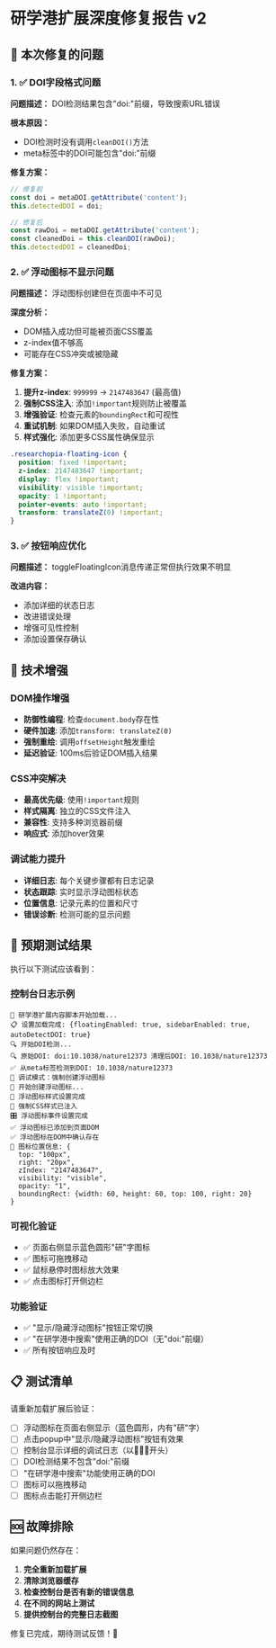 # 研学港扩展深度修复报告 v2

## 🔧 本次修复的问题

### 1. ✅ DOI字段格式问题
**问题描述：** DOI检测结果包含"doi:"前缀，导致搜索URL错误

**根本原因：**
- DOI检测时没有调用`cleanDOI()`方法
- meta标签中的DOI可能包含"doi:"前缀

**修复方案：**
```javascript
// 修复前
const doi = metaDOI.getAttribute('content');
this.detectedDOI = doi;

// 修复后  
const rawDoi = metaDOI.getAttribute('content');
const cleanedDoi = this.cleanDOI(rawDoi);
this.detectedDOI = cleanedDoi;
```

### 2. ✅ 浮动图标不显示问题
**问题描述：** 浮动图标创建但在页面中不可见

**深度分析：**
- DOM插入成功但可能被页面CSS覆盖
- z-index值不够高
- 可能存在CSS冲突或被隐藏

**修复方案：**
1. **提升z-index**: `999999` → `2147483647` (最高值)
2. **强制CSS注入**: 添加`!important`规则防止被覆盖
3. **增强验证**: 检查元素的`boundingRect`和可视性
4. **重试机制**: 如果DOM插入失败，自动重试
5. **样式强化**: 添加更多CSS属性确保显示

```css
.researchopia-floating-icon {
  position: fixed !important;
  z-index: 2147483647 !important;
  display: flex !important;
  visibility: visible !important;
  opacity: 1 !important;
  pointer-events: auto !important;
  transform: translateZ(0) !important;
}
```

### 3. ✅ 按钮响应优化
**问题描述：** toggleFloatingIcon消息传递正常但执行效果不明显

**改进内容：**
- 添加详细的状态日志
- 改进错误处理
- 增强可见性控制
- 添加设置保存确认

## 🚀 技术增强

### DOM操作增强
- **防御性编程**: 检查`document.body`存在性
- **硬件加速**: 添加`transform: translateZ(0)`
- **强制重绘**: 调用`offsetHeight`触发重绘
- **延迟验证**: 100ms后验证DOM插入结果

### CSS冲突解决
- **最高优先级**: 使用`!important`规则
- **样式隔离**: 独立的CSS文件注入
- **兼容性**: 支持多种浏览器前缀
- **响应式**: 添加hover效果

### 调试能力提升
- **详细日志**: 每个关键步骤都有日志记录
- **状态跟踪**: 实时显示浮动图标状态
- **位置信息**: 记录元素的位置和尺寸
- **错误诊断**: 检测可能的显示问题

## 🧪 预期测试结果

执行以下测试应该看到：

### 控制台日志示例
```
🚀 研学港扩展内容脚本开始加载...
📋 设置加载完成: {floatingEnabled: true, sidebarEnabled: true, autoDetectDOI: true}
🔍 开始DOI检测...
🔍 原始DOI: doi:10.1038/nature12373 清理后DOI: 10.1038/nature12373
✅ 从meta标签检测到DOI: 10.1038/nature12373
🔧 调试模式：强制创建浮动图标
🔨 开始创建浮动图标...
📐 浮动图标样式设置完成
🎨 强制CSS样式已注入
🎛️ 浮动图标事件设置完成
✅ 浮动图标已添加到页面DOM
✅ 浮动图标在DOM中确认存在
📏 图标位置信息: {
  top: "100px",
  right: "20px", 
  zIndex: "2147483647",
  visibility: "visible",
  opacity: "1",
  boundingRect: {width: 60, height: 60, top: 100, right: 20}
}
```

### 可视化验证
- ✅ 页面右侧显示蓝色圆形"研"字图标
- ✅ 图标可拖拽移动
- ✅ 鼠标悬停时图标放大效果
- ✅ 点击图标打开侧边栏

### 功能验证
- ✅ "显示/隐藏浮动图标"按钮正常切换
- ✅ "在研学港中搜索"使用正确的DOI（无"doi:"前缀）
- ✅ 所有按钮响应及时

## 📋 测试清单

请重新加载扩展后验证：

- [ ] 浮动图标在页面右侧显示（蓝色圆形，内有"研"字）
- [ ] 点击popup中"显示/隐藏浮动图标"按钮有效果
- [ ] 控制台显示详细的调试日志（以🚀✅❌开头）
- [ ] DOI检测结果不包含"doi:"前缀
- [ ] "在研学港中搜索"功能使用正确的DOI
- [ ] 图标可以拖拽移动
- [ ] 图标点击能打开侧边栏

## 🆘 故障排除

如果问题仍然存在：

1. **完全重新加载扩展**
2. **清除浏览器缓存**
3. **检查控制台是否有新的错误信息**
4. **在不同的网站上测试**
5. **提供控制台的完整日志截图**

修复已完成，期待测试反馈！🎉